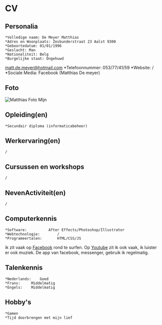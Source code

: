 CV
==

**Personalia**
-----------
	*Volledige naam: De Meyer Matthias
	*Adres en Woonplaats: Zesbunderstraat 23 Aalst 9300
	*Geboortedatum: 01/01/1996
	*Geslacht: Man
	*Nationaliteit: Belg
	*Burgelijke staat: Ongehuwd
<matt.de.meyer@hotmail.com>
	*Telefoonnummer: 053/77/41/59
	*Website: /
	*Sociale Media: Facebook (Matthias De meyer)

Foto
----

![Matthias Foto](https://chamilo.arteveldehs.be/chamilo/files/userpictures/s90438.jpg)
Mijn	


Opleiding(en)
------------
	*Secundair diploma (informaticabeheer)


Werkervaring(en)
----------------
	/


Cursussen en workshops
----------------------
	/

NevenActiviteit(en)
-------------------
	/

Computerkennis
--------------
	*Software: 			After Effects/Photoshop/Illustrator
	*Webtechnologie: 		/
	*Programeertalen: 		HTML/CSS/JS


ik zit vaak op [Facebook](https://facebook.com) rond te surfen. 
Op [Youtube](https://www.youtube.com/?hl=nl) zit ik ook vaak, ik luister er ook muziek.
De app van facebook, messenger, gebruik ik regelmatig.
	

Talenkennis
-----------
	*Nederlands: 	Goed
	*Frans:		Middelmatig
	*Engels: 	Middelmatig

Hobby's
-------
	*Gamen
	*Tijd doorbrengen met mijn lief



